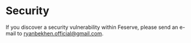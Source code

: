 # Security

If you discover a security vulnerability within Feserve, please send an e-mail to ryanbekhen.official@gmail.com.
